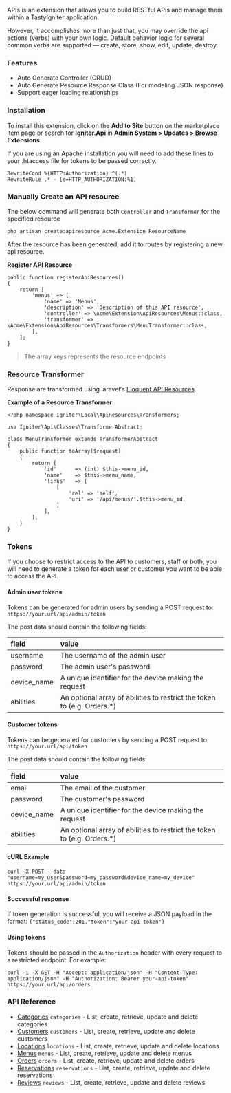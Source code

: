 APIs is an extension that allows you to build RESTful APIs and manage them within a TastyIgniter application.

However, it accomplishes more than just that, you may override the api actions (verbs) with your own logic. 
Default behavior logic for several common verbs are supported — create, store, show, edit, update, destroy. 

### Features
- Auto Generate Controller (CRUD)
- Auto Generate Resource Response Class (For modeling JSON response)
- Support eager loading relationships

### Installation

To install this extension, click on the **Add to Site** button on the marketplace item page or search for **Igniter.Api** in **Admin System > Updates > Browse Extensions**

If you are using an Apache installation you will need to add these lines to your .htaccess file for tokens to be passed correctly.

```
RewriteCond %{HTTP:Authorization} ^(.*)
RewriteRule .* - [e=HTTP_AUTHORIZATION:%1]
```

### Manually Create an API resource

The below command will generate both `Controller` and `Transformer` for the specified resource

```
php artisan create:apiresource Acme.Extension ResourceName
```

After the resource has been generated, add it to routes by registering a new api resource.

**Register API Resource**
```
public function registerApiResources()
{
    return [
        'menus' => [
            'name' => 'Menus',
            'description' => 'Description of this API resource',
            'controller' => \Acme\Extension\ApiResources\Menus::class,
            'transformer' => \Acme\Extension\ApiResources\Transformers\MenuTransformer::class,
        ],
    ];
}
```

> The array keys represents the resource endpoints

### Resource Transformer

Response are transformed using laravel's [Eloquent API Resources](https://laravel.com/docs/eloquent-resources).

**Example of a Resource Transformer**

```
<?php namespace Igniter\Local\ApiResources\Transformers;

use Igniter\Api\Classes\TransformerAbstract;

class MenuTransformer extends TransformerAbstract
{
	public function toArray($request)
	{
	    return [
	        'id'      => (int) $this->menu_id,
	        'name'    => $this->menu_name,
            'links'   => [
                [
                    'rel' => 'self',
                    'uri' => '/api/menus/'.$this->menu_id,
                ]
            ],
	    ];
	}
}
```


### Tokens

If you choose to restrict access to the API to customers, staff or both, you will need to generate a token for each user or customer you want to be able to access the API.

#### Admin user tokens
Tokens can be generated for admin users by sending a POST request to: 
`https://your.url/api/admin/token`

The post data should contain the following fields:

| field  | value  |
|:----------|:----------|
| username    | The username of the admin user   |
| password   | The admin user's password   |
| device_name   | A unique identifier for the device making the request    |
| abilities   | An optional array of abilities to restrict the token to (e.g. Orders.*)   |

#### Customer tokens
Tokens can be generated for customers by sending a POST request to: 
`https://your.url/api/token`

The post data should contain the following fields:

| field  | value  |
|:----------|:----------|
| email    | The email of the customer   |
| password   | The customer's password   |
| device_name   | A unique identifier for the device making the request    |
| abilities   | An optional array of abilities to restrict the token to (e.g. Orders.*)   |


#### cURL Example
`curl -X POST --data "username=my_user&password=my_password&device_name=my_device" https://your.url/api/admin/token`

#### Successful response
If token generation is successful, you will receive a JSON payload in the format:
`{"status_code":201,"token":"your-api-token"}`

#### Using tokens
Tokens should be passed in the `Authorization` header with every request to a restricted endpoint. For example:

`curl -i -X GET -H "Accept: application/json" -H "Content-Type: application/json" -H "Authorization: Bearer your-api-token" https://your.url/api/orders`


### API Reference

- [Categories](https://github.com/tastyigniter/ti-ext-api/blob/master/docs/customers.md)
    `categories` - List, create, retrieve, update and delete categories
- [Customers](https://github.com/tastyigniter/ti-ext-api/blob/master/docs/customers.md)
    `customers` - List, create, retrieve, update and delete customers
- [Locations](https://github.com/tastyigniter/ti-ext-api/blob/master/docs/locations.md)
    `locations` - List, create, retrieve, update and delete locations
- [Menus](https://github.com/tastyigniter/ti-ext-api/blob/master/docs/menus.md)
    `menus` - List, create, retrieve, update and delete menus
- [Orders](https://github.com/tastyigniter/ti-ext-api/blob/master/docs/orders.md)
    `orders` - List, create, retrieve, update and delete orders
- [Reservations](https://github.com/tastyigniter/ti-ext-api/blob/master/docs/reservations.md)
    `reservations` - List, create, retrieve, update and delete reservations
- [Reviews](https://github.com/tastyigniter/ti-ext-api/blob/master/docs/reviews.md)
    `reviews` - List, create, retrieve, update and delete reviews
